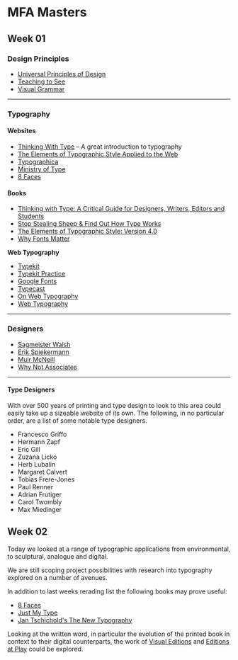 MFA Masters
===========

Week 01
-------

### Design Principles

- [Universal Principles of Design](https://amzn.to/2RhEC9r)
- [Teaching to See](http://teachingtosee.org/film/TeachingToSee.html)
- [Visual Grammar](http://amzn.to/2EIUKxm)

---

### Typography

#### Websites
- [Thinking With Type](http://www.thinkingwithtype.com) – A great introduction to typography
- [The Elements of Typographic Style Applied to the Web](http://webtypography.net)
- [Typographica](http://typographica.org)
- [Ministry of Type](http://ministryoftype.co.uk)
- [8 Faces](http://8faces.com)

#### Books
- [Thinking with Type: A Critical Guide for Designers, Writers, Editors and Students](https://amzn.to/2RmHm5p) 
- [Stop Stealing Sheep & Find Out How Type Works](https://amzn.to/2RmQiaM) 
- [The Elements of Typographic Style: Version 4.0](https://amzn.to/2QqcTSq)
- [Why Fonts Matter](https://amzn.to/2QrWkFN)


**Web Typography**
- [Typekit](https://typekit.com/)
- [Typekit Practice](http://practice.typekit.com)
- [Google Fonts](https://fonts.google.com/)
- [Typecast](http://typecast.com)
- [On Web Typography](https://abookapart.com/products/on-web-typography)
- [Web Typography](http://book.webtypography.net/)

---

### Designers


- [Sagmeister Walsh](https://sagmeisterwalsh.com/)
- [Erik Spiekermann](https://spiekermann.com/en/)
- [Muir McNeill](http://www.muirmcneil.com/)
- [Why Not Associates](http://whynotassociates.com/)

---

#### Type Designers

With over 500 years of printing and type design to look to this area could easily take up a sizeable website of its own. The following, in no particular order, are a list of some notable type designers.

- Francesco Griffo
- Hermann Zapf
- Eric Gill
- Zuzana Licko
- Herb Lubalin
- Margaret Calvert
- Tobias Frere-Jones
- Paul Renner
- Adrian Frutiger
- Carol Twombly
- Max Miedinger

Week 02
-------

Today we looked at a range of typographic applications from environmental, to sculptural, analogue and digital.

We are still scoping project possibilities with research into typography explored on a number of avenues.

In addition to last weeks rerading list the following books may prove useful:

- [8 Faces](http://blog.8faces.com)
- [Just My Type](http://www.simongarfield.com/pages/books/just_my_type.htm)
- [Jan Tschichold's The New Typography](https://www.amazon.co.uk/New-Typography-Weimar-Now-Criticism/dp/0520250125/ref=sr_1_1?ie=UTF8&qid=1539091027&sr=8-1&keywords=the+new+typography) 

Looking at the written word, in particular the evolution of the printed book in context to their digital counterparts, the work of [Visual Editions](https://visual-editions.com) and [Editions at Play](https://visual-editions.com/editions-at-play-x-google-creative-lab) could be explored.